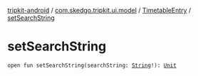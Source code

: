 [tripkit-android](../../index.md) / [com.skedgo.tripkit.ui.model](../index.md) / [TimetableEntry](index.md) / [setSearchString](./set-search-string.md)

# setSearchString

`open fun setSearchString(searchString: `[`String`](https://kotlinlang.org/api/latest/jvm/stdlib/kotlin/-string/index.html)`!): `[`Unit`](https://kotlinlang.org/api/latest/jvm/stdlib/kotlin/-unit/index.html)